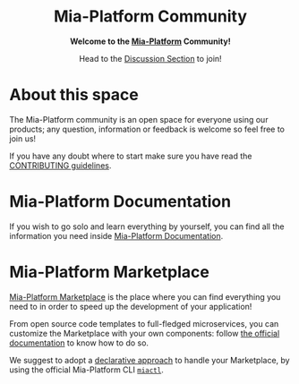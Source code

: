 <div align="center">

# Mia-Platform Community

**Welcome to the [Mia-Platform][mia-website] Community!**

Head to the [Discussion Section][mia-community] to join!

</div>

# About this space

The Mia-Platform community is an open space for everyone using our products; any question, information or feedback is welcome so feel free to join us!

If you have any doubt where to start make sure you have read the [CONTRIBUTING guidelines][contributing].

# Mia-Platform Documentation

If you wish to go solo and learn everything by yourself, you can find all the information you need inside [Mia-Platform Documentation][mia-docs].

# Mia-Platform Marketplace

[Mia-Platform Marketplace][mia-marketplace] is the place where you can find everything you need to in order to speed up the development of your application! 

From open source code templates to full-fledged microservices, you can customize the Marketplace with your own components: follow [the official documentation][mia-marketplace-docs] to know how to do so.

We suggest to adopt a [declarative approach][mia-marketplace-declarative-approach] to handle your Marketplace, by using the official Mia-Platform CLI [`miactl`][miactl-docs].


[mia-website]: https://mia-platform.eu
[mia-community]: https://github.com/mia-platform/community/discussions
[contributing]: CONTRIBUTING.md
[mia-docs]: https://docs.mia-platform.eu
[mia-marketplace]: https://mia-platform.eu/platform/mia-platform-marketplace/
[mia-marketplace-docs]: https://docs.mia-platform.eu/docs/marketplace/add_to_marketplace/contributing_overview
[mia-marketplace-declarative-approach]: https://docs.mia-platform.eu/docs/marketplace/add_to_marketplace/declarative_marketplace
[miactl-docs]: https://docs.mia-platform.eu/docs/cli/miactl/overview
